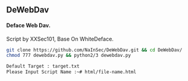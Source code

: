 ## DeWebDav
#### Deface Web Dav.

Script by XXSec101, Base On WhiteDeface.

```bash
git clone https://github.com/NaInSec/DeWebDav.git && cd DeWebDav/
chmod 777 dewebdav.py && python2/3 dewebdav.py
```

```bash
Default Target : target.txt
Please Input Script Name :~# html/file-name.html
```

